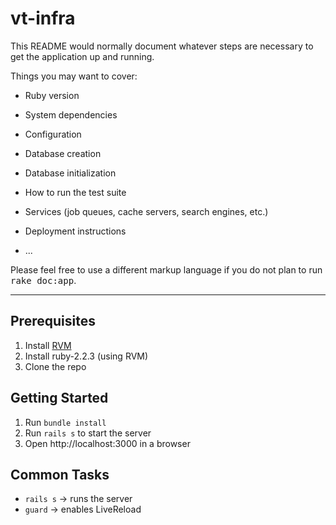 # vt-infra

This README would normally document whatever steps are necessary to get the
application up and running.

Things you may want to cover:

* Ruby version

* System dependencies

* Configuration

* Database creation

* Database initialization

* How to run the test suite

* Services (job queues, cache servers, search engines, etc.)

* Deployment instructions

* ...


Please feel free to use a different markup language if you do not plan to run
<tt>rake doc:app</tt>.


---

## Prerequisites

1. Install [RVM](https://rvm.io)
1. Install ruby-2.2.3 (using RVM)
1. Clone the repo

## Getting Started

1. Run `bundle install`
1. Run `rails s` to start the server
1. Open http://localhost:3000 in a browser

## Common Tasks

- `rails s` → runs the server
- `guard` → enables LiveReload
